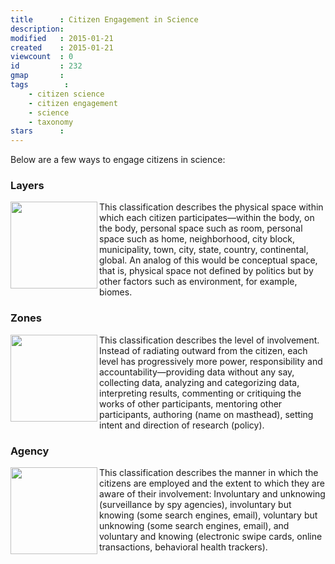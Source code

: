 ```yaml
---
title      : Citizen Engagement in Science
description: 
modified   : 2015-01-21
created    : 2015-01-21
viewcount  : 0
id         : 232
gmap       : 
tags        :
    - citizen science
    - citizen engagement
    - science
    - taxonomy
stars      : 
---
```


Below are a few ways to engage citizens in science:

### Layers

<p><img src="onion.png" width="139" align="left"> This classification describes the physical space within which each citizen participates—within the body, on the body, personal space such as room, personal space such as home, neighborhood, city block, municipality, town, city, state, country, continental, global. An analog of this would be conceptual space, that is, physical space not defined by politics but by other factors such as environment, for example, biomes.</p>

### Zones

<p><img src="zones.png" width="139" align="left"> This classification describes the level of involvement. Instead of radiating outward from the citizen, each level has progressively more power, responsibility and accountability—providing data without any say, collecting data, analyzing and categorizing data, interpreting results, commenting or critiquing the works of other participants, mentoring other participants, authoring (name on masthead), setting intent and direction of research (policy).</p>

### Agency

<p><img src="squares.png" width="139" align="left"> This classification describes the manner in which the citizens are employed and the extent to which they are aware of their involvement: Involuntary and unknowing (surveillance by spy agencies), involuntary but knowing (some search engines, email), voluntary but unknowing (some search engines, email), and voluntary and knowing (electronic swipe cards, online transactions, behavioral health trackers).</p>
